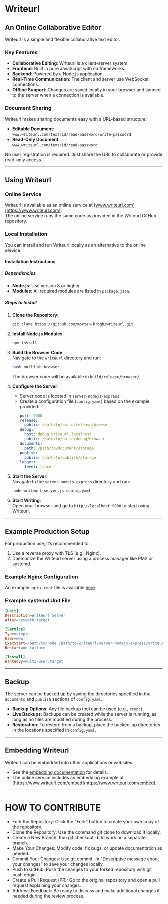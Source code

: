 # Writeurl  

## An Online Collaborative Editor  

Writeurl is a simple and flexible collaborative text editor.  

### Key Features  
- **Collaborative Editing**: Writeurl is a client-server system.  
- **Frontend**: Built in pure JavaScript with no frameworks.  
- **Backend**: Powered by a Node.js application.  
- **Real-Time Communication**: The client and server use WebSocket connections.  
- **Offline Support**: Changes are saved locally in your browser and synced to the server when a connection is available.  

### Document Sharing  
Writeurl makes sharing documents easy with a URL-based structure:  
- **Editable Document**:  
  `www.writeurl.com/text/id/read-password/write-password`  
- **Read-Only Document**:  
  `www.writeurl.com/text/id/read-password`  

No user registration is required. Just share the URL to collaborate or provide read-only access.  

---  

## Using Writeurl  

### Online Service  
Writeurl is available as an online service at [www.writeurl.com](https://www.writeurl.com).  
The online service runs the same code as provided in the Writeurl GitHub repository.  

### Local Installation  
You can install and run Writeurl locally as an alternative to the online service.  

#### Installation Instructions  

##### Dependencies  
- **Node.js**: Use version 8 or higher.  
- **Modules**: All required modules are listed in `package.json`.  

##### Steps to Install  
1. **Clone the Repository**:  
   ```bash
   git clone https://github.com/morten-krogh/writeurl.git
   ```  
2. **Install Node.js Modules**:  
   ```bash
   npm install
   ```  
3. **Build the Browser Code**:  
   Navigate to the `writeurl` directory and run:  
   ```bash
   bash build.sh browser
   ```  
   The browser code will be available in `build/release/browser/`.  

4. **Configure the Server**:  
   - Server code is located in `server-nodejs-express`.  
   - Create a configuration file (`config.yaml`) based on the example provided:  
     ```yaml
     port: 9000
     release:
       public: /path/to/build/release/browser
     debug:
       host: debug.writeurl.localhost
       public: /path/to/build/debug/browser
     documents:
       path: /path/to/document/storage
     publish:
       public: /path/to/publish/storage
     logger:
       level: trace
     ```  

5. **Start the Server**:  
   Navigate to the `server-nodejs-express` directory and run:  
   ```bash
   node writeurl-server.js config.yaml
   ```  

6. **Start Writing**:  
   Open your browser and go to `http://localhost:9000` to start using Writeurl.  

---  

## Example Production Setup  

For production use, it’s recommended to:  
1. Use a reverse proxy with TLS (e.g., Nginx).  
2. Daemonize the Writeurl server using a process manager like PM2 or systemd.  

### Example Nginx Configuration  
An example `nginx.conf` file is available [here](https://github.com/morten-krogh/writeurl/blob/master/documentation/nginx.conf).  

### Example systemd Unit File  
```ini
[Unit]
Description=Writeurl Server
After=network.target

[Service]
Type=simple
User=www
ExecStart=/path/to/node /path/to/writeurl/server-nodejs-express/writeurl-server.js /path/to/config.yaml
Restart=on-failure

[Install]
WantedBy=multi-user.target
```  

---  

## Backup  

The server can be backed up by saving the directories specified in the `documents` and `publish` sections of `config.yaml`.  
- **Backup Options**: Any file backup tool can be used (e.g., `rsync`).  
- **Live Backups**: Backups can be created while the server is running, as long as no files are modified during the process.  
- **Restoration**: To restore from a backup, place the backed-up directories in the locations specified in `config.yaml`.  

---  

## Embedding Writeurl  

Writeurl can be embedded into other applications or websites.  
- See the [embedding documentation](https://github.com/morten-krogh/writeurl/blob/master/html/embed/index.html) for details.  
- The online service includes an embedding example at [https://www.writeurl.com/embed](https://www.writeurl.com/embed).  

---  

# HOW TO CONTRIBUTE
- Fork the Repository: Click the "Fork" button to create your own copy of the repository.
- Clone the Repository: Use the command git clone <your-forked-repo-url> to download it locally.
- Create a New Branch: Run git checkout -b <branch-name> to work on a separate branch.
- Make Your Changes: Modify code, fix bugs, or update documentation as needed.
- Commit Your Changes: Use git commit -m "Descriptive message about your changes" to save your changes locally.
- Push to GitHub: Push the changes to your forked repository with git push origin <branch-name>.
- Create a Pull Request (PR): Go to the original repository and open a pull request explaining your changes.
- Address Feedback: Be ready to discuss and make additional changes if needed during the review process.
